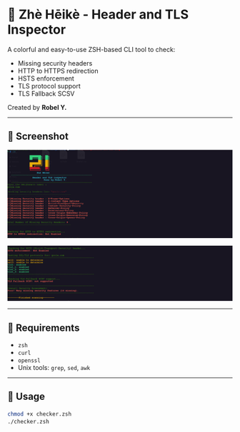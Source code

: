 # 🔐 Zhè Hēikè - Header and TLS Inspector

A colorful and easy-to-use ZSH-based CLI tool to check:
- Missing security headers
- HTTP to HTTPS redirection
- HSTS enforcement
- TLS protocol support
- TLS Fallback SCSV

Created by **Robel Y.**

---

## 📸 Screenshot
![Sample Output](sample_output_1.png)

![Sample Output](sample_output_2.png)

---

## 🧰 Requirements
- `zsh`
- `curl`
- `openssl`
- Unix tools: `grep`, `sed`, `awk`

---

## 🚀 Usage
```bash
chmod +x checker.zsh
./checker.zsh

